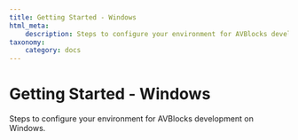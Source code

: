 ```yaml
---
title: Getting Started - Windows
html_meta:
    description: Steps to configure your environment for AVBlocks development on Windows.
taxonomy:
    category: docs
---
```


# Getting Started - Windows

Steps to configure your environment for AVBlocks development on Windows.


